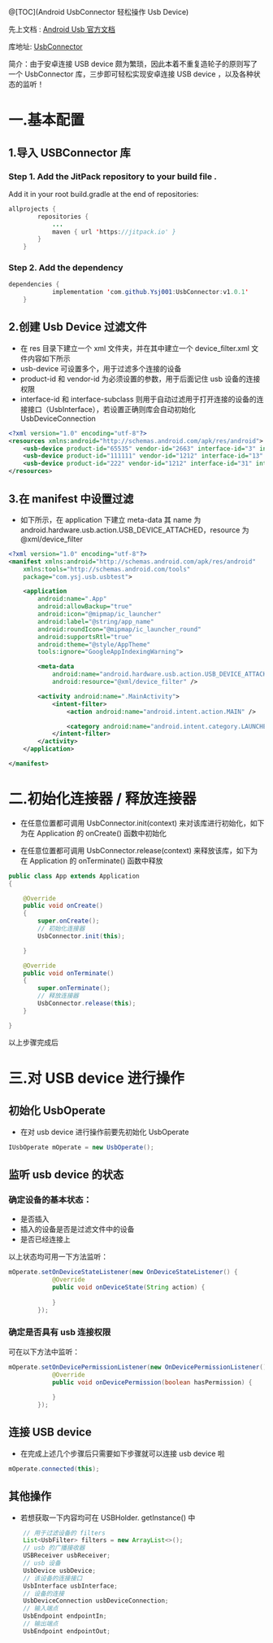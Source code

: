 ﻿@[TOC](Android UsbConnector 轻松操作 Usb Device)

先上文档 : [Android Usb 官方文档](https://developer.android.google.cn/reference/android/hardware/usb/package-summary?hl=zh-cn)

库地址: [UsbConnector ](https://github.com/Ysj001/UsbConnector)

简介：由于安卓连接 USB device 颇为繁琐，因此本着不重复造轮子的原则写了一个 UsbConnector 库，三步即可轻松实现安卓连接 USB device ，以及各种状态的监听！
 
# 一.基本配置
## 1.导入 USBConnector 库
### Step 1. Add the JitPack repository to your build file .
Add it in your root build.gradle at the end of repositories:
```java
allprojects {
		repositories {
			...
			maven { url 'https://jitpack.io' }
		}
	}
```
### Step 2. Add the dependency
```java
dependencies {
	        implementation 'com.github.Ysj001:UsbConnector:v1.0.1'
	}
```
## 2.创建 Usb Device 过滤文件
 - 在 res 目录下建立一个 xml 文件夹，并在其中建立一个 device_filter.xml 文件内容如下所示
 - usb-device 可设置多个，用于过滤多个连接的设备
 - product-id 和 vendor-id 为必须设置的参数，用于后面记住 usb 设备的连接权限
 - interface-id 和 interface-subclass 则用于自动过滤用于打开连接的设备的连接接口（UsbInterface），若设置正确则库会自动初始化 UsbDeviceConnection

```xml
<?xml version="1.0" encoding="utf-8"?>
<resources xmlns:android="http://schemas.android.com/apk/res/android">
    <usb-device product-id="65535" vendor-id="2663" interface-id="3" interface-subclass="0" />
    <usb-device product-id="111111" vendor-id="1212" interface-id="13" interface-subclass="10" />
    <usb-device product-id="222" vendor-id="1212" interface-id="31" interface-subclass="01" />
</resources>
```

## 3.在 manifest 中设置过滤
- 如下所示，在 application 下建立 meta-data 其 name 为 android.hardware.usb.action.USB_DEVICE_ATTACHED，resource 为@xml/device_filter
```xml
<?xml version="1.0" encoding="utf-8"?>
<manifest xmlns:android="http://schemas.android.com/apk/res/android"
    xmlns:tools="http://schemas.android.com/tools"
    package="com.ysj.usb.usbtest">

    <application
        android:name=".App"
        android:allowBackup="true"
        android:icon="@mipmap/ic_launcher"
        android:label="@string/app_name"
        android:roundIcon="@mipmap/ic_launcher_round"
        android:supportsRtl="true"
        android:theme="@style/AppTheme"
        tools:ignore="GoogleAppIndexingWarning">

        <meta-data
            android:name="android.hardware.usb.action.USB_DEVICE_ATTACHED"
            android:resource="@xml/device_filter" />

        <activity android:name=".MainActivity">
            <intent-filter>
                <action android:name="android.intent.action.MAIN" />

                <category android:name="android.intent.category.LAUNCHER" />
            </intent-filter>
        </activity>
    </application>

</manifest>
```

# 二.初始化连接器 / 释放连接器
- 在任意位置都可调用 UsbConnector.init(context) 来对该库进行初始化，如下为在 Application 的 onCreate() 函数中初始化

- 在任意位置都可调用 UsbConnector.release(context) 来释放该库，如下为在 Application 的 onTerminate() 函数中释放
```java
public class App extends Application
{

    @Override
    public void onCreate()
    {
        super.onCreate();
        // 初始化连接器
        UsbConnector.init(this);

    }

    @Override
    public void onTerminate()
    {
        super.onTerminate();
        // 释放连接器
        UsbConnector.release(this);
    }

}
```
以上步骤完成后
# 三.对 USB device 进行操作
## 初始化 UsbOperate
- 在对 usb device 进行操作前要先初始化 UsbOperate 
```java
IUsbOperate mOperate = new UsbOperate();
```
## 监听 usb device 的状态
### 确定设备的基本状态：
- 是否插入
- 插入的设备是否是过滤文件中的设备
- 是否已经连接上

以上状态均可用一下方法监听：
```java
mOperate.setOnDeviceStateListener(new OnDeviceStateListener() {
            @Override
            public void onDeviceState(String action) {
                
            }
        });
```
### 确定是否具有 usb 连接权限
可在以下方法中监听：
```java
mOperate.setOnDevicePermissionListener(new OnDevicePermissionListener() {
            @Override
            public void onDevicePermission(boolean hasPermission) {
                
            }
        });
```
## 连接 USB device
- 在完成上述几个步骤后只需要如下步骤就可以连接 usb device 啦
```java
mOperate.connected(this);
```
## 其他操作
- 若想获取一下内容均可在 USBHolder. getInstance() 中

```java 
    // 用于过滤设备的 filters
    List<UsbFilter> filters = new ArrayList<>();
    // usb 的广播接收器
    USBReceiver usbReceiver;
    // usb 设备
    UsbDevice usbDevice;
    // 该设备的连接接口
    UsbInterface usbInterface;
    // 设备的连接
    UsbDeviceConnection usbDeviceConnection;
    // 输入端点
    UsbEndpoint endpointIn;
    // 输出端点
    UsbEndpoint endpointOut;
```
